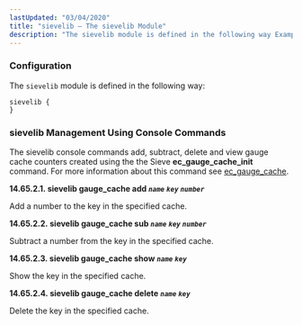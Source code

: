 ```yaml
---
lastUpdated: "03/04/2020"
title: "sievelib – The sievelib Module"
description: "The sievelib module is defined in the following way Example 14 95 sievelib module The sievelib console commands add subtract delete and view gauge cache counters created using the the Sieve ec gauge cache init command For more information about this command see ec gauge cache Add a number to..."
---
```


<a name="idp21323360"></a> 
### <a name="idp21325344"></a> Configuration

The `sievelib` module is defined in the following way:

<a name="idp21327264"></a> 


```
sievelib {
}
```

### <a name="modules.sievelib.console"></a> sievelib Management Using Console Commands

The sievelib console commands add, subtract, delete and view gauge cache counters created using the the Sieve **ec_gauge_cache_init** command. For more information about this command see [ec_gauge_cache](/momentum/3/3-reference/sieve-ref-ec-gauge-cache).

**<a name="idp21333296"></a> 14.65.2.1. sievelib gauge_cache add *`name`* *`key`* *`number`***

Add a number to the key in the specified cache.

**<a name="idp21336048"></a> 14.65.2.2. sievelib gauge_cache sub *`name`* *`key`* *`number`***

Subtract a number from the key in the specified cache.

**<a name="idp21338800"></a> 14.65.2.3. sievelib gauge_cache show *`name`* *`key`***

Show the key in the specified cache.

**<a name="idp21341120"></a> 14.65.2.4. sievelib gauge_cache delete *`name`* *`key`***

Delete the key in the specified cache.